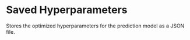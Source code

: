 # Saved Hyperparameters

Stores the optimized hyperparameters for the prediction model as a JSON file.
